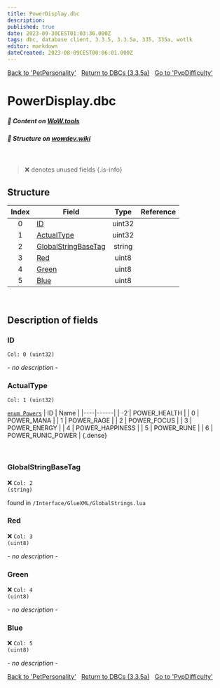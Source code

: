 ```yaml
---
title: PowerDisplay.dbc
description:
published: true
date: 2023-09-30CEST01:03:36.000Z
tags: dbc, database client, 3.3.5, 3.3.5a, 335, 335a, wotlk
editor: markdown
dateCreated: 2023-08-09CEST00:06:01.000Z
---
```

<a href="https://trinitycore.info/files/DBC/335/petpersonality" class="mt-5 v-btn v-btn--depressed v-btn--flat v-btn--outlined theme--light v-size--default darkblue--text text--lighten-3"><span class="v-btn__content"><i aria-hidden="true" class="v-icon notranslate v-icon--left mdi mdi-arrow-left theme--light"></i><span>Back to 'PetPersonality'</span></span></a>&nbsp;&nbsp;&nbsp;<a href="https://trinitycore.info/files/DBC/335/DBC" class="mt-5 v-btn v-btn--depressed v-btn--flat v-btn--outlined theme--light v-size--default darkblue--text text--lighten-3"><span class="v-btn__content"><i aria-hidden="true" class="v-icon notranslate v-icon--left mdi mdi-home-outline theme--light"></i><span>Return to DBCs (3.3.5a)</span></span></a>&nbsp;&nbsp;&nbsp;<a href="https://trinitycore.info/files/DBC/335/pvpdifficulty" class="mt-5 v-btn v-btn--depressed v-btn--flat v-btn--outlined theme--light v-size--default darkblue--text text--lighten-3"><span class="v-btn__content"><span>Go to 'PvpDifficulty'</span><i aria-hidden="true" class="v-icon notranslate v-icon--right mdi mdi-arrow-right theme--light"></i></span></a>

# PowerDisplay.dbc
##### :open_book: Content on [WoW.tools](https://wow.tools/dbc/?dbc=powerdisplay&build=3.3.5.12340)
##### :pencil: Structure on [wowdev.wiki](https://wowdev.wiki/DB/PowerDisplay)
&nbsp;

> :x: denotes unused fields
{.is-info}


## Structure

| Index | Field | Type | Reference |
| :---: | --- | :---: | --- |
| 0 | [ID](#id) | uint32 |  |
| 1 | [ActualType](#actualtype) | uint32 |  |
| 2 | [GlobalStringBaseTag](#globalstringbasetag) | string |  |
| 3 | [Red](#red) | uint8 |  |
| 4 | [Green](#green) | uint8 |  |
| 5 | [Blue](#blue) | uint8 |  |
&nbsp;
## Description of fields

### ID
<code>Col: 0 (uint32)</code>

*- no description -*
&nbsp;

### ActualType
<code>Col: 1 (uint32)</code>

[`enum Powers`](https://github.com/TrinityCore/TrinityCore/blob/3.3.5/src/server/shared/SharedDefines.h#L286-L298)
| ID | Name |
|----|------|
| -2 | POWER_HEALTH |
| 0 | POWER_MANA |
| 1 | POWER_RAGE |
| 2 | POWER_FOCUS |
| 3 | POWER_ENERGY |
| 4 | POWER_HAPPINESS |
| 5 | POWER_RUNE |
| 6 | POWER_RUNIC_POWER |
{.dense}

&nbsp;

### GlobalStringBaseTag
:x: <code>Col: 2 (string)</code>

found in `/Interface/GlueXML/GlobalStrings.lua`
&nbsp;

### Red
:x: <code>Col: 3 (uint8)</code>

*- no description -*
&nbsp;

### Green
:x: <code>Col: 4 (uint8)</code>

*- no description -*
&nbsp;

### Blue
:x: <code>Col: 5 (uint8)</code>

*- no description -*
&nbsp;

<a href="https://trinitycore.info/files/DBC/335/petpersonality" class="mt-5 v-btn v-btn--depressed v-btn--flat v-btn--outlined theme--light v-size--default darkblue--text text--lighten-3"><span class="v-btn__content"><i aria-hidden="true" class="v-icon notranslate v-icon--left mdi mdi-arrow-left theme--light"></i><span>Back to 'PetPersonality'</span></span></a>&nbsp;&nbsp;&nbsp;<a href="https://trinitycore.info/files/DBC/335/DBC" class="mt-5 v-btn v-btn--depressed v-btn--flat v-btn--outlined theme--light v-size--default darkblue--text text--lighten-3"><span class="v-btn__content"><i aria-hidden="true" class="v-icon notranslate v-icon--left mdi mdi-home-outline theme--light"></i><span>Return to DBCs (3.3.5a)</span></span></a>&nbsp;&nbsp;&nbsp;<a href="https://trinitycore.info/files/DBC/335/pvpdifficulty" class="mt-5 v-btn v-btn--depressed v-btn--flat v-btn--outlined theme--light v-size--default darkblue--text text--lighten-3"><span class="v-btn__content"><span>Go to 'PvpDifficulty'</span><i aria-hidden="true" class="v-icon notranslate v-icon--right mdi mdi-arrow-right theme--light"></i></span></a>
